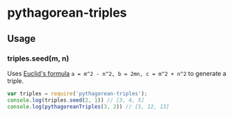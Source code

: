 # pythagorean-triples

## Usage

### triples.seed(m, n)

Uses [Euclid's formula](https://en.wikipedia.org/wiki/Pythagorean_triple#Generating_a_triple) `a = m^2 - n^2, b = 2mn, c = m^2 + n^2` to generate a triple.

```js
var triples = require('pythagorean-triples');
console.log(triples.seed(2, 1)) // [3, 4, 5]
console.log(pythagoreanTriples(3, 2)) // [5, 12, 13]
```

